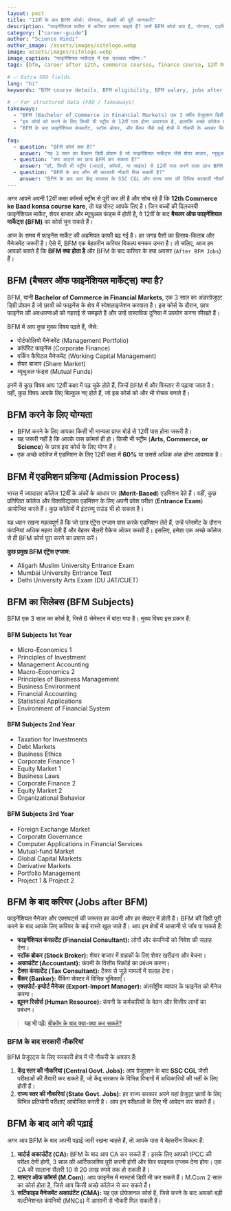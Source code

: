 ```yaml
---
layout: post
title: "12वीं के बाद BFM कोर्स: योग्यता, सैलरी की पूरी जानकारी"
description: "फाइनेंशियल मार्केट में करियर बनाना चाहते हैं? जानें BFM कोर्स क्या है, योग्यता, एडमिशन प्रोसेस, सिलेबस और BFM के बाद जॉब्स के बेहतरीन विकल्प।"
category: ["career-guide"]
author: "Science Hindi"
author_image: /assets/images/sitelogo.webp
image: assets/images/sitelogo.webp
image_caption: "फाइनेंशियल मार्केट्स में एक उज्ज्वल भविष्य।"
tags: [bfm, career after 12th, commerce courses, finance course, 12वीं के बाद]

# ✅ Extra SEO fields
lang: "hi"
keywords: "BFM course details, BFM eligibility, BFM salary, jobs after BFM, 12th commerce ke baad konsa course kare, Bachelor of Financial Markets"

# ✅ For structured data (FAQ / Takeaways)
takeaways:
  - "BFM (Bachelor of Commerce in Financial Markets) एक 3 वर्षीय ग्रेजुएशन डिग्री है जो फाइनेंस में स्पेशलाइजेशन कराती है।"
  - "इस कोर्स को करने के लिए किसी भी स्ट्रीम से 12वीं पास होना आवश्यक है, हालांकि अच्छे कॉलेज 60% अंकों की मांग करते हैं।"
  - "BFM के बाद फाइनेंशियल कंसल्टेंट, स्टॉक ब्रोकर, और बैंकर जैसे कई क्षेत्रों में नौकरी के अवसर मिलते हैं।"

faq:
  - question: "BFM कोर्स क्या है?"
    answer: "यह 3 साल का बैचलर डिग्री प्रोग्राम है जो फाइनेंशियल मार्केट्स जैसे शेयर बाजार, म्यूचुअल फंड्स, आदि में स्पेशलाइजेशन प्रदान करता है।"
  - question: "क्या आर्ट्स का छात्र BFM कर सकता है?"
    answer: "हाँ, किसी भी स्ट्रीम (आर्ट्स, कॉमर्स, या साइंस) से 12वीं पास करने वाला छात्र BFM कोर्स कर सकता है।"
  - question: "BFM के बाद कौन सी सरकारी नौकरी मिल सकती है?"
    answer: "BFM के बाद आप केंद्र सरकार के SSC CGL और राज्य स्तर की विभिन्न सरकारी नौकरियों के लिए आवेदन कर सकते हैं।"
---
```


अगर आपने अपनी 12वीं कक्षा कॉमर्स स्ट्रीम से पूरी कर ली है और सोच रहे हैं कि **12th Commerce ke Baad konsa course kare**, तो यह पोस्ट आपके लिए है। जिन बच्चों की दिलचस्पी फाइनेंशियल मार्केट, शेयर बाजार और म्यूचुअल फंड्स में होती है, वे 12वीं के बाद **बैचलर ऑफ फाइनेंशियल मार्केट्स (BFM)** का कोर्स चुन सकते हैं।

आज के समय में फाइनेंस मार्केट की अहमियत काफी बढ़ गई है। हर जगह पैसों का हिसाब-किताब और मैनेजमेंट जरूरी है। ऐसे में, BFM एक बेहतरीन करियर विकल्प बनकर उभरा है। तो चलिए, आज हम आपको बताते हैं कि **BFM क्या होता है** और BFM के बाद करियर के क्या अवसर (`After BFM Jobs`) हैं।

## BFM (बैचलर ऑफ फाइनेंशियल मार्केट्स) क्या है?

BFM, यानी **Bachelor of Commerce in Financial Markets**, एक 3 साल का अंडरग्रेजुएट डिग्री प्रोग्राम है जो छात्रों को फाइनेंस के क्षेत्र में स्पेशलाइजेशन करवाता है। इस कोर्स के दौरान, छात्र फाइनेंस की अवधारणाओं को गहराई से समझते हैं और उन्हें वास्तविक दुनिया में उपयोग करना सीखते हैं।

BFM में आप कुछ मुख्य विषय पढ़ते हैं, जैसे:
* पोर्टफोलियो मैनेजमेंट (Management Portfolio)
* कॉर्पोरेट फाइनेंस (Corporate Finance)
* वर्किंग कैपिटल मैनेजमेंट (Working Capital Management)
* शेयर बाजार (Share Market)
* म्यूचुअल फंड्स (Mutual Funds)

इनमें से कुछ विषय आप 12वीं कक्षा में पढ़ चुके होते हैं, जिन्हें BFM में और विस्तार से पढ़ाया जाता है। वहीं, कुछ विषय आपके लिए बिल्कुल नए होते हैं, जो इस कोर्स को और भी रोचक बनाते हैं।

## BFM करने के लिए योग्यता

* BFM करने के लिए आपका किसी भी मान्यता प्राप्त बोर्ड से 12वीं पास होना जरूरी है।
* यह जरूरी नहीं है कि आपके पास कॉमर्स ही हो। किसी भी स्ट्रीम (**Arts, Commerce, or Science**) के छात्र इस कोर्स के लिए योग्य हैं।
* एक अच्छे कॉलेज में एडमिशन के लिए 12वीं कक्षा में **60%** या उससे अधिक अंक होना आवश्यक है।

## BFM में एडमिशन प्रक्रिया (Admission Process)

भारत में ज्यादातर कॉलेज 12वीं के अंकों के आधार पर (**Merit-Based**) एडमिशन देते हैं। वहीं, कुछ प्रतिष्ठित कॉलेज और विश्वविद्यालय एडमिशन के लिए अपनी प्रवेश परीक्षा (**Entrance Exam**) आयोजित करते हैं। कुछ कॉलेजों में इंटरव्यू राउंड भी हो सकता है।

यह ध्यान रखना महत्वपूर्ण है कि जो छात्र एंट्रेंस एग्जाम पास करके एडमिशन लेते हैं, उन्हें प्लेसमेंट के दौरान कंपनियां अधिक महत्व देती हैं और बेहतर सैलरी पैकेज ऑफर करती हैं। इसलिए, हमेशा एक अच्छे कॉलेज से ही BFM कोर्स पूरा करने का प्रयास करें।

**कुछ प्रमुख BFM एंट्रेंस एग्जाम:**
* Aligarh Muslim University Entrance Exam
* Mumbai University Entrance Test
* Delhi University Arts Exam (DU JAT/CUET)

## BFM का सिलेबस (BFM Subjects)

BFM एक 3 साल का कोर्स है, जिसे 6 सेमेस्टर में बांटा गया है। मुख्य विषय इस प्रकार हैं:

#### BFM Subjects 1st Year
* Micro-Economics 1
* Principles of Investment
* Management Accounting
* Macro-Economics 2
* Principles of Business Management
* Business Environment
* Financial Accounting
* Statistical Applications
* Environment of Financial System

#### BFM Subjects 2nd Year
* Taxation for Investments
* Debt Markets
* Business Ethics
* Corporate Finance 1
* Equity Market 1
* Business Laws
* Corporate Finance 2
* Equity Market 2
* Organizational Behavior

#### BFM Subjects 3rd Year
* Foreign Exchange Market
* Corporate Governance
* Computer Applications in Financial Services
* Mutual-fund Market
* Global Capital Markets
* Derivative Markets
* Portfolio Management
* Project 1 & Project 2

## BFM के बाद करियर (Jobs after BFM)

फाइनेंशियल मैनेजर और एक्सपर्ट्स की जरूरत हर कंपनी और हर सेक्टर में होती है। BFM की डिग्री पूरी करने के बाद आपके लिए करियर के कई रास्ते खुल जाते हैं। आप इन क्षेत्रों में आसानी से जॉब पा सकते हैं:

* **फाइनेंशियल कंसल्टेंट (Financial Consultant):** लोगों और कंपनियों को निवेश की सलाह देना।
* **स्टॉक ब्रोकर (Stock Broker):** शेयर बाजार में ग्राहकों के लिए शेयर खरीदना और बेचना।
* **अकाउंटेंट (Accountant):** कंपनी के वित्तीय रिकॉर्ड का प्रबंधन करना।
* **टैक्स कंसल्टेंट (Tax Consultant):** टैक्स से जुड़े मामलों में सलाह देना।
* **बैंकर (Banker):** बैंकिंग सेक्टर में विभिन्न भूमिकाएँ।
* **एक्सपोर्ट-इम्पोर्ट मैनेजर (Export-Import Manager):** अंतर्राष्ट्रीय व्यापार के फाइनेंस को मैनेज करना।
* **ह्यूमन रिसोर्स (Human Resource):** कंपनी के कर्मचारियों के वेतन और वित्तीय लाभों का प्रबंधन।

> **यह भी पढ़ें:** [बीकॉम के बाद क्या-क्या कर सकते?]()

### BFM के बाद सरकारी नौकरियां

BFM ग्रेजुएट्स के लिए सरकारी क्षेत्र में भी नौकरी के अवसर हैं:

1.  **केंद्र स्तर की नौकरियां (Central Govt. Jobs):** आप ग्रेजुएशन के बाद **SSC CGL** जैसी परीक्षाओं की तैयारी कर सकते हैं, जो केंद्र सरकार के विभिन्न विभागों में अधिकारियों की भर्ती के लिए होती हैं।
2.  **राज्य स्तर की नौकरियां (State Govt. Jobs):** हर राज्य सरकार अपने यहां ग्रेजुएट छात्रों के लिए विभिन्न प्रतियोगी परीक्षाएं आयोजित करती है। आप इन परीक्षाओं के लिए भी आवेदन कर सकते हैं।

## BFM के बाद आगे की पढ़ाई

अगर आप BFM के बाद अपनी पढ़ाई जारी रखना चाहते हैं, तो आपके पास ये बेहतरीन विकल्प हैं:

1.  **चार्टर्ड अकाउंटेंट (CA):** BFM के बाद आप CA कर सकते हैं। इसके लिए आपको IPCC की परीक्षा देनी होगी, 3 साल की आर्टिकलशिप पूरी करनी होगी और फिर फाइनल एग्जाम देना होगा। एक CA की सालाना सैलरी 10 से 20 लाख रुपये तक हो सकती है।
2.  **मास्टर ऑफ कॉमर्स (M.Com):** आप फाइनेंस में मास्टर्स डिग्री भी कर सकते हैं। M.Com 2 साल का कोर्स होता है, जिसे आप किसी अच्छे कॉलेज से कर सकते हैं।
3.  **सर्टिफाइड मैनेजमेंट अकाउंटेंट (CMA):** यह एक प्रोफेशनल कोर्स है, जिसे करने के बाद आपको बड़ी मल्टीनेशनल कंपनियों (MNCs) में आसानी से नौकरी मिल सकती है।